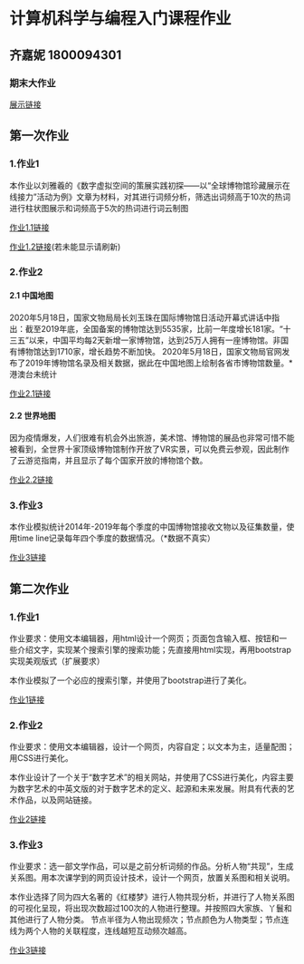 # 计算机科学与编程入门课程作业
## 齐嘉妮 1800094301

### 期末大作业
[展示链接](https://jianiqi.github.io/final/webpage.html)






## 第一次作业
### 1.作业1
本作业以刘雅羲的《数字虚拟空间的策展实践初探——以“全球博物馆珍藏展示在线接力”活动为例》文章为材料，对其进行词频分析，筛选出词频高于10次的热词进行柱状图展示和词频高于5次的热词进行词云制图

[作业1.1链接](https://github.com/jianiqi/jianiqi.github.io/blob/286bbc2187c6d74738a3305d4d7c1b153b0cddde/%E6%96%87%E7%AB%A0%E8%AF%8D%E9%A2%91%E7%BB%9F%E8%AE%A1%E5%9B%BE-%E6%9F%B1%E7%8A%B6%E5%9B%BE.png)

[作业1.2链接](https://jianiqi.github.io/wordfreq_file.html)(若未能显示请刷新)


### 2.作业2
#### 2.1 中国地图
2020年5月18日，国家文物局局长刘玉珠在国际博物馆日活动开幕式讲话中指出：截至2019年底，全国备案的博物馆达到5535家，比前一年度增长181家。“十三五”以来，中国平均每2天新增一家博物馆，达到25万人拥有一座博物馆。非国有博物馆达到1710家，增长趋势不断加快。
2020年5月18日，国家文物局官网发布了2019年博物馆名录及相关数据，据此在中国地图上绘制各省市博物馆数量。*港澳台未统计

[作业2.1链接](https://jianiqi.github.io/%E5%85%A8%E5%9B%BD%E7%9C%81%E5%B8%82%E5%8D%9A%E7%89%A9%E9%A6%86%E6%95%B0%E6%8D%AE%E5%9C%B0%E5%9B%BE_map.html)

#### 2.2 世界地图
因为疫情爆发，人们很难有机会外出旅游，美术馆、博物馆的展品也非常可惜不能被看到，全世界十家顶级博物馆制作开放了VR实景，可以免费云参观，因此制作了云游览指南，并且显示了每个国家开放的博物馆个数。

[作业2.2链接](https://jianiqi.github.io/%E5%8D%9A%E7%89%A9%E9%A6%86%E4%BA%91%E6%B8%B8%E8%A7%88%E6%8C%87%E5%8D%97.html)

### 3.作业3
本作业模拟统计2014年-2019年每个季度的中国博物馆接收文物以及征集数量，使用time line记录每年四个季度的数据情况。（*数据不真实）

[作业3链接](https://jianiqi.github.io/timeline_bar.html)



## 第二次作业
### 1.作业1
作业要求：使用文本编辑器，用html设计一个网页；页面包含输入框、按钮和一些介绍文字，实现某个搜索引擎的搜索功能；先直接用html实现，再用bootstrap实现美观版式（扩展要求）

本作业模拟了一个必应的搜索引擎，并使用了bootstrap进行了美化。

[作业1链接](https://jianiqi.github.io/hw2/bing_search.html)

### 2.作业2
作业要求：使用文本编辑器，设计一个网页，内容自定；以文本为主，适量配图；用CSS进行美化。

本作业设计了一个关于“数字艺术”的相关网站，并使用了CSS进行美化，内容主要为数字艺术的中英文版的对于数字艺术的定义、起源和未来发展。附具有代表的艺术作品，以及网站链接。

[作业2链接](https://jianiqi.github.io/hw2/数字艺术.html)

### 3.作业3
作业要求：选一部文学作品，可以是之前分析词频的作品。分析人物“共现”，生成关系图。用本次课学到的网页设计技术，设计一个网页，放置关系图和相关说明。

本作业选择了同为四大名著的《红楼梦》进行人物共现分析，并进行了人物关系图的可视化呈现，将出现次数超过100次的人物进行整理。并按照四大家族、丫鬟和其他进行了人物分类。
节点半径为人物出现频次；节点颜色为人物类型；节点连线为两个人物的关联程度，连线越短互动频次越高。

[作业3链接](https://jianiqi.github.io/hw2/关系图-分类-红楼梦人物.html)

